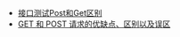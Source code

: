 - [接口测试Post和Get区别](https://www.cnblogs.com/lanmosonny/p/8881362.html)
- [GET 和 POST 请求的优缺点、区别以及误区](https://blog.csdn.net/qq_28483283/article/details/80207674)